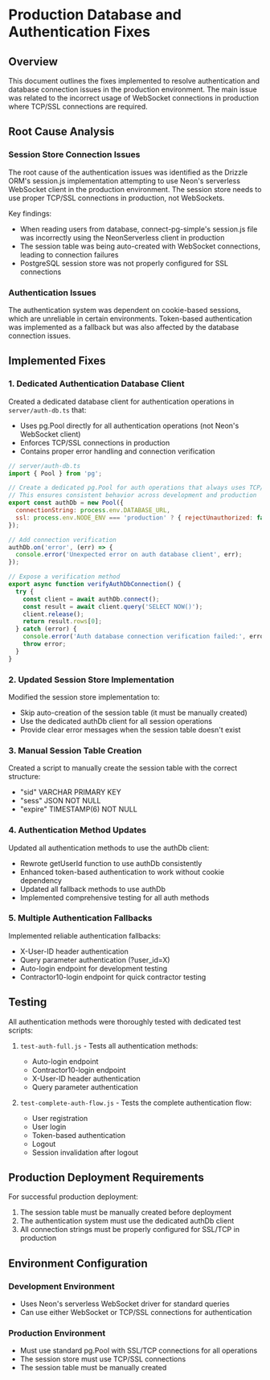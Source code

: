# Production Database and Authentication Fixes

## Overview

This document outlines the fixes implemented to resolve authentication and database connection issues in the production environment. The main issue was related to the incorrect usage of WebSocket connections in production where TCP/SSL connections are required.

## Root Cause Analysis

### Session Store Connection Issues

The root cause of the authentication issues was identified as the Drizzle ORM's session.js implementation attempting to use Neon's serverless WebSocket client in the production environment. The session store needs to use proper TCP/SSL connections in production, not WebSockets.

Key findings:
- When reading users from database, connect-pg-simple's session.js file was incorrectly using the NeonServerless client in production
- The session table was being auto-created with WebSocket connections, leading to connection failures
- PostgreSQL session store was not properly configured for SSL connections

### Authentication Issues

The authentication system was dependent on cookie-based sessions, which are unreliable in certain environments. Token-based authentication was implemented as a fallback but was also affected by the database connection issues.

## Implemented Fixes

### 1. Dedicated Authentication Database Client

Created a dedicated database client for authentication operations in `server/auth-db.ts` that:
- Uses pg.Pool directly for all authentication operations (not Neon's WebSocket client)
- Enforces TCP/SSL connections in production
- Contains proper error handling and connection verification

```javascript
// server/auth-db.ts
import { Pool } from 'pg';

// Create a dedicated pg.Pool for auth operations that always uses TCP/SSL
// This ensures consistent behavior across development and production
export const authDb = new Pool({
  connectionString: process.env.DATABASE_URL,
  ssl: process.env.NODE_ENV === 'production' ? { rejectUnauthorized: false } : false
});

// Add connection verification
authDb.on('error', (err) => {
  console.error('Unexpected error on auth database client', err);
});

// Expose a verification method
export async function verifyAuthDbConnection() {
  try {
    const client = await authDb.connect();
    const result = await client.query('SELECT NOW()');
    client.release();
    return result.rows[0];
  } catch (error) {
    console.error('Auth database connection verification failed:', error);
    throw error;
  }
}
```

### 2. Updated Session Store Implementation

Modified the session store implementation to:
- Skip auto-creation of the session table (it must be manually created)
- Use the dedicated authDb client for all session operations
- Provide clear error messages when the session table doesn't exist

### 3. Manual Session Table Creation

Created a script to manually create the session table with the correct structure:
- "sid" VARCHAR PRIMARY KEY
- "sess" JSON NOT NULL
- "expire" TIMESTAMP(6) NOT NULL

### 4. Authentication Method Updates

Updated all authentication methods to use the authDb client:
- Rewrote getUserId function to use authDb consistently
- Enhanced token-based authentication to work without cookie dependency
- Updated all fallback methods to use authDb
- Implemented comprehensive testing for all auth methods

### 5. Multiple Authentication Fallbacks

Implemented reliable authentication fallbacks:
- X-User-ID header authentication
- Query parameter authentication (?user_id=X)
- Auto-login endpoint for development testing
- Contractor10-login endpoint for quick contractor testing

## Testing

All authentication methods were thoroughly tested with dedicated test scripts:

1. `test-auth-full.js` - Tests all authentication methods:
   - Auto-login endpoint
   - Contractor10-login endpoint
   - X-User-ID header authentication
   - Query parameter authentication

2. `test-complete-auth-flow.js` - Tests the complete authentication flow:
   - User registration
   - User login
   - Token-based authentication
   - Logout
   - Session invalidation after logout

## Production Deployment Requirements

For successful production deployment:

1. The session table must be manually created before deployment
2. The authentication system must use the dedicated authDb client
3. All connection strings must be properly configured for SSL/TCP in production

## Environment Configuration

### Development Environment
- Uses Neon's serverless WebSocket driver for standard queries
- Can use either WebSocket or TCP/SSL connections for authentication

### Production Environment
- Must use standard pg.Pool with SSL/TCP connections for all operations
- The session store must use TCP/SSL connections
- The session table must be manually created